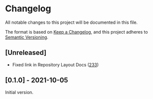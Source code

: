 # Changelog
All notable changes to this project will be documented in this file.

The format is based on [Keep a Changelog](https://keepachangelog.com/en/1.0.0/),
and this project adheres to [Semantic Versioning](https://semver.org/spec/v2.0.0.html).

## [Unreleased]

- Fixed link in Repository Layout Docs ([233](https://github.com/opendevstack/ods-pipeline/pull/233))

## [0.1.0] - 2021-10-05

Initial version.
